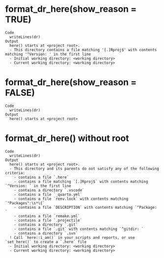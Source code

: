 # format_dr_here(show_reason = TRUE)

    Code
      writeLines(dr)
    Output
      here() starts at <project root>.
      - This directory contains a file matching '[.]Rproj$' with contents matching '^Version: ' in the first line
      - Initial working directory: <working directory>
      - Current working directory: <working directory>

# format_dr_here(show_reason = FALSE)

    Code
      writeLines(dr)
    Output
      here() starts at <project root>

# format_dr_here() without root

    Code
      writeLines(dr)
    Output
      here() starts at <project root>.
      - This directory and its parents do not satisfy any of the following criteria:
        - contains a file `.here`
        - contains a file matching `[.]Rproj$` with contents matching `^Version: ` in the first line
        - contains a directory `.vscode`
        - contains a file `_quarto.yml`
        - contains a file `renv.lock` with contents matching `"Packages":\s*\{`
        - contains a file `DESCRIPTION` with contents matching `^Package: `
        - contains a file `remake.yml`
        - contains a file `.projectile`
        - contains a directory `.git`
        - contains a file `.git` with contents matching `^gitdir: `
        - contains a directory `.svn`
      ! Call `here::i_am()` in your scripts and reports, or use `set_here()` to create a `.here` file
      - Initial working directory: <working directory>
      - Current working directory: <working directory>


